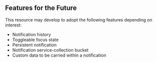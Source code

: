 
## Features for the Future

This resource may develop to adopt the following features depending on interest:

 - Notification history
 - Toggleable focus state
 - Persistent notification
 - Notification service-collection bucket
 - Custom data to be carried within a notification